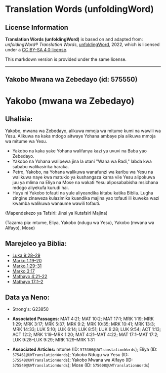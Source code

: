 # Translation Words (unfoldingWord)

## License Information

**Translation Words (unfoldingWord)** is based on and adapted from: _unfoldingWord® Translation Words_, [unfoldingWord](https://unfoldingword.org/utw), 2022, which is licensed under a [CC BY-SA 4.0 license](https://creativecommons.org/licenses/by-sa/4.0/legalcode.en).

This markdown version is provided under the same license.



--------------------------------

## Yakobo Mwana wa Zebedayo (id: 575550)

Yakobo (mwana wa Zebedayo)
==========================

Uhalisia:
---------

Yakobo, mwana wa Zebedayo, alikuwa mmoja wa mitume kumi na wawili wa Yesu. Alikuwa na kaka mdogo aitwaye Yohana ambaye pia alikuwa mmoja wa mitume wa Yesu.

* Yakobo na kaka yake Yohana walifanya kazi ya uvuvi na Baba yao Zebedayo.
* Yakobo na Yohana walipewa jina la utani "Wana wa Radi," labda kwa sababu walikasirika haraka.
* Petro, Yakobo, na Yohana walikuwa wanafunzi wa karibu wa Yesu na walikuwa naye kwa matukio ya kushangaza kama vile Yesu alipokuwa juu ya mlima na Eliya na Mose na wakati Yesu aliposababisha msichana mdogo aliyekufa kurudi hai.
* Huyu ni Yakobo tofauti na yule aliyeandika kitabu katika Biblia. Lugha zingine zinaweza kulazimika kuandika majina yao tofauti ili kuweka wazi kwamba walikuwa wanaume wawili tofauti.

(Mapendekezo ya Tafsiri: Jinsi ya Kutafsiri Majina)

(Tazama pia: mtume, Eliya, Yakobo (ndugu wa Yesu), Yakobo (mwana wa Alfayo), Mose)

Marejeleo ya Biblia:
--------------------

* [Luka 9:28–29](https://ref.ly/Luke9:28-Luke9:29)
* [Marko 1:19–20](https://ref.ly/Mark1:19-Mark1:20)
* [Marko 1:29–31](https://ref.ly/Mark1:29-Mark1:31)
* [Marko 3:17](https://ref.ly/Mark3:17)
* [Mathayo 4:21–22](https://ref.ly/Matt4:21-Matt4:22)
* [Mathayo 17:1–2](https://ref.ly/Matt17:1-Matt17:2)

Data ya Neno:
-------------

* Strong's: G23850

* **Associated Passages:** MAT 4:21; MAT 10:2; MAT 17:1; MRK 1:19; MRK 1:29; MRK 3:17; MRK 5:37; MRK 9:2; MRK 10:35; MRK 10:41; MRK 13:3; MRK 14:33; LUK 5:10; LUK 6:14; LUK 8:51; LUK 9:28; LUK 9:54; ACT 1:13; ACT 12:2; MRK 1:19–MRK 1:20; MAT 4:21–MAT 4:22; MAT 17:1–MAT 17:2; LUK 9:28–LUK 9:29; MRK 1:29–MRK 1:31
* **Associated Articles:** mtume (ID: `575366@UWTranslationWords`); Eliya (ID: `575461@UWTranslationWords`); Yakobo Ndugu wa Yesu (ID: `575548@UWTranslationWords`); Yakobo Mwana wa Alfayo (ID: `575549@UWTranslationWords`); Mose (ID: `575608@UWTranslationWords`)

